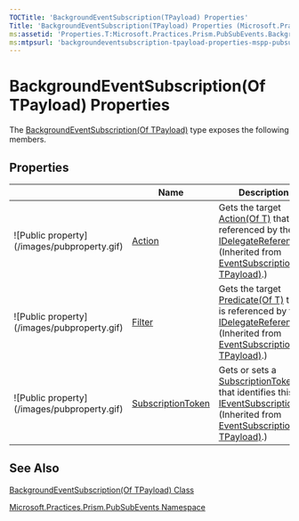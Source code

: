 ```yaml
---
TOCTitle: 'BackgroundEventSubscription(TPayload) Properties'
Title: 'BackgroundEventSubscription(TPayload) Properties (Microsoft.Practices.Prism.PubSubEvents)'
ms:assetid: 'Properties.T:Microsoft.Practices.Prism.PubSubEvents.BackgroundEventSubscription\`1'
ms:mtpsurl: 'backgroundeventsubscription-tpayload-properties-mspp-pubsubevents.md'
---
```


# BackgroundEventSubscription(Of TPayload) Properties

The [BackgroundEventSubscription(Of TPayload)](https://msdn.microsoft.com/en-us/library/dn683933(v=pandp.50)) type exposes the following members.

## Properties

<span id="propertyTableToggle"></span>
<table>

<thead>
<tr class="header">
<th> </th>
<th>Name</th>
<th>Description</th>
</tr>
</thead>
<tbody>
<tr class="odd">
<td>![Public property](/images/pubproperty.gif)</td>
<td><a href="https://msdn.microsoft.com/en-us/library/dn736296(v=pandp.50)">Action</a></td>
<td><div class="summary">
Gets the target <a href="http://msdn.microsoft.com/en-us/library/018hxwa8">Action(Of T)</a> that is referenced by the <a href="/patterns-practices/reference/idelegatereference-interface-mspp-pubsubevents">IDelegateReference</a>.
</div>
(Inherited from <a href="https://msdn.microsoft.com/en-us/library/dn683956(v=pandp.50)"> EventSubscription(Of TPayload)</a>.)</td>
</tr>
<tr class="even">
<td>![Public property](/images/pubproperty.gif)</td>
<td><a href="https://msdn.microsoft.com/en-us/library/dn736196(v=pandp.50)">Filter</a></td>
<td><div class="summary">
Gets the target <a href="http://msdn2.microsoft.com/en-us/library/bfcke1bz">Predicate(Of T)</a> that is referenced by the <a href="/patterns-practices/reference/idelegatereference-interface-mspp-pubsubevents">IDelegateReference</a>.
</div>
(Inherited from <a href="https://msdn.microsoft.com/en-us/library/dn683956(v=pandp.50)"> EventSubscription(Of TPayload)</a>.)</td>
</tr>
<tr class="odd">
<td>![Public property](/images/pubproperty.gif)</td>
<td><a href="https://msdn.microsoft.com/en-us/library/dn736140(v=pandp.50)">SubscriptionToken</a></td>
<td><div class="summary">
Gets or sets a <a href="https://msdn.microsoft.com/en-us/library/dn736140(v=pandp.50)">SubscriptionToken</a> that identifies this <a href="https://msdn.microsoft.com/en-us/library/dn736140(v=pandp.50)">IEventSubscription</a>.
</div>
(Inherited from <a href="https://msdn.microsoft.com/en-us/library/dn683956(v=pandp.50)"> EventSubscription(Of TPayload)</a>.)</td>
</tr>
</tbody>
</table>

## See Also

[BackgroundEventSubscription(Of TPayload) Class](https://msdn.microsoft.com/en-us/library/dn683933(v=pandp.50))

[Microsoft.Practices.Prism.PubSubEvents Namespace](/patterns-practices/reference/mspp-pubsubevents-namespace)
